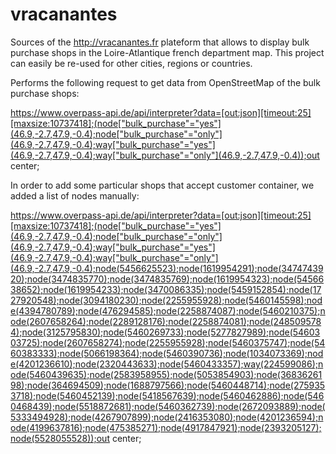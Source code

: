 # vracanantes
Sources of the http://vracanantes.fr plateform that allows to display bulk purchase shops in the Loire-Atlantique french department map. This project can easily be re-used for other cities, regions or countries.

Performs the following request to get data from OpenStreetMap of the bulk purchase shops: 

https://www.overpass-api.de/api/interpreter?data=[out:json][timeout:25][maxsize:10737418];(node["bulk_purchase"="yes"](46.9,-2.7,47.9,-0.4);node["bulk_purchase"="only"](46.9,-2.7,47.9,-0.4);way["bulk_purchase"="yes"](46.9,-2.7,47.9,-0.4);way["bulk_purchase"="only"](46.9,-2.7,47.9,-0.4));out center;

In order to add some particular shops that accept customer container, we added a list of nodes manually:

https://www.overpass-api.de/api/interpreter?data=[out:json][timeout:25][maxsize:10737418];(node["bulk_purchase"="yes"](46.9,-2.7,47.9,-0.4);node["bulk_purchase"="only"](46.9,-2.7,47.9,-0.4);way["bulk_purchase"="yes"](46.9,-2.7,47.9,-0.4);way["bulk_purchase"="only"](46.9,-2.7,47.9,-0.4);node(5456625523);node(1619954291);node(3474743920);node(3474835770);node(3474835769);node(1619954323);node(5456638652);node(1619954233);node(3470086335);node(5459152854);node(1727920548);node(3094180230);node(2255955928);node(5460145598);node(4394780789);node(476294585);node(2258874087);node(5460210375);node(2607658264);node(2289128176);node(2258874081);node(2485095784);node(3125795830);node(5460269733);node(5277827989);node(5460303725);node(2607658274);node(2255955928);node(5460375747);node(5460383333);node(5066198364);node(5460390736);node(1034073369);node(4201236610);node(2320443633);node(5460433357);way(224599086);node(5460439635);node(2583958955);node(5053854903);node(3683626198);node(364694509);node(1688797566);node(5460448714);node(2759353718);node(5460452139);node(5418567639);node(5460462886);node(5460468439);node(5518872681);node(5460362739);node(2672093889);node(5333494928);node(4267907899);node(2416353080);node(4201236594);node(4199637816);node(475385271);node(4917847921);node(2393205127);node(5528055528));out center;

